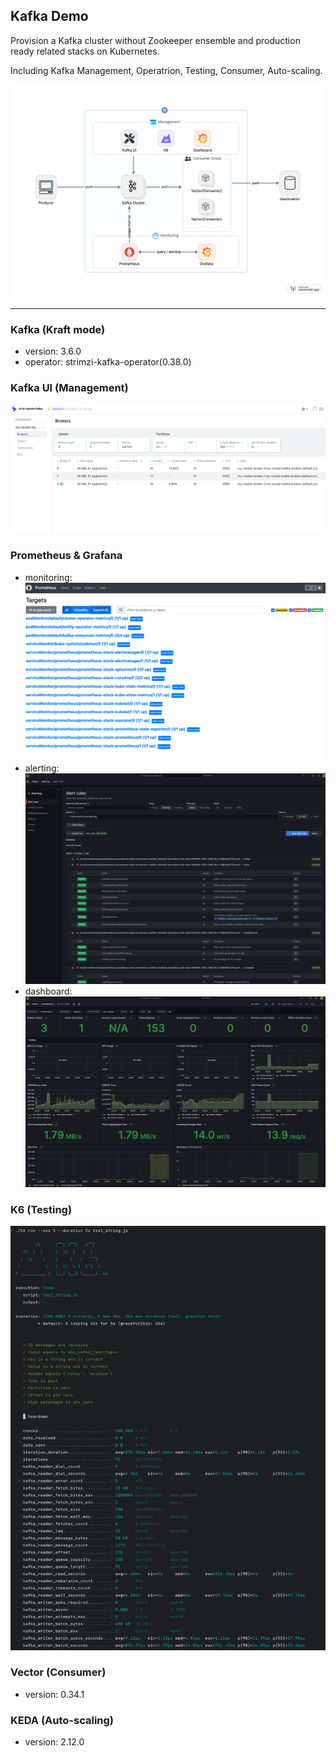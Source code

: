 Kafka Demo
---

Provision a Kafka cluster without Zookeeper ensemble and production ready related stacks on Kubernetes.

Including Kafka Management, Operatrion, Testing, Consumer, Auto-scaling.

![architecture](./arch.png)

---
### Kafka (Kraft mode)

 - version: 3.6.0
 - operator: strimzi-kafka-operator(0.38.0)

### Kafka UI (Management)

![kafka-ui](./kafka-ui.png)

### Prometheus & Grafana
 - monitoring: ![prometheus-metrics](./prometheus-metrics.png)
 - alerting: ![alerting](./alerting.png)
 - dashboard: ![kafka-cluster](./kafka-cluster.png)

### K6 (Testing)
![k6](./k6-testing.png)

### Vector (Consumer)
 - version: 0.34.1

### KEDA (Auto-scaling)
 - version: 2.12.0


